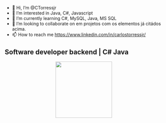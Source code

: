 - 👋 Hi, I’m @CTorressjr
- 👀 I’m interested in Java, C#, Javascript
- 🌱 I’m currently learning C#, MySQL, Java, MS SQL
- 💞️ I’m looking to collaborate on em projetos com os elementos já citádos acima.
- 📫 How to reach me https://www.linkedin.com/in/carlostorressjr/


## Software developer backend | C# Java
<div align="center">
  <a href="https://github.com/CTorressjr">
  <img height="180em" src="https://github-readme-stats.vercel.app/api?username=CTorressjr&show_icons=true&theme=blue&include_all_commits=true&count_private=true"/>

